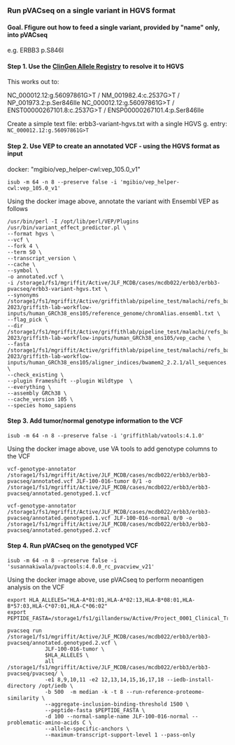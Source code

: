 ### Run pVACseq on a single variant in HGVS format

#### Goal. Ffigure out how to feed a single variant, provided by "name" only, into pVACseq

e.g. ERBB3 p.S846I

#### Step 1. Use the [ClinGen Allele Registry](https://reg.clinicalgenome.org/redmine/projects/registry/genboree_registry/landing) to resolve it to HGVS

This works out to:

NC_000012.12:g.56097861G>T / NM_001982.4:c.2537G>T / NP_001973.2:p.Ser846Ile
NC_000012.12:g.56097861G>T / ENST00000267101.8:c.2537G>T / ENSP00000267101.4:p.Ser846Ile 

Create a simple text file: erbb3-variant-hgvs.txt with a single HGVS g. entry: `NC_000012.12:g.56097861G>T`

#### Step 2. Use VEP to create an annotated VCF - using the HGVS format as input

docker: "mgibio/vep_helper-cwl:vep_105.0_v1"

`isub -m 64 -n 8 --preserve false -i 'mgibio/vep_helper-cwl:vep_105.0_v1'`

Using the docker image above, annotate the variant with Ensembl VEP as follows

```
/usr/bin/perl -I /opt/lib/perl/VEP/Plugins /usr/bin/variant_effect_predictor.pl \
--format hgvs \
--vcf \
--fork 4 \
--term SO \
--transcript_version \
--cache \
--symbol \
-o annotated.vcf \
-i /storage1/fs1/mgriffit/Active/JLF_MCDB/cases/mcdb022/erbb3/erbb3-pvacseq/erbb3-variant-hgvs.txt \
--synonyms /storage1/fs1/mgriffit/Active/griffithlab/pipeline_test/malachi/refs_backup/May-2023/griffith-lab-workflow-inputs/human_GRCh38_ens105/reference_genome/chromAlias.ensembl.txt \
--flag_pick \
--dir /storage1/fs1/mgriffit/Active/griffithlab/pipeline_test/malachi/refs_backup/May-2023/griffith-lab-workflow-inputs/human_GRCh38_ens105/vep_cache \
--fasta /storage1/fs1/mgriffit/Active/griffithlab/pipeline_test/malachi/refs_backup/May-2023/griffith-lab-workflow-inputs/human_GRCh38_ens105/aligner_indices/bwamem2_2.2.1/all_sequences.fa \
--check_existing \
--plugin Frameshift --plugin Wildtype  \
--everything \
--assembly GRCh38 \
--cache_version 105 \
--species homo_sapiens
```

#### Step 3. Add tumor/normal genotype information to the VCF

`isub -m 64 -n 8 --preserve false -i 'griffithlab/vatools:4.1.0'`

Using the docker image above, use VA tools to add genotype columns to the VCF

```
vcf-genotype-annotator /storage1/fs1/mgriffit/Active/JLF_MCDB/cases/mcdb022/erbb3/erbb3-pvacseq/annotated.vcf JLF-100-016-tumor 0/1 -o /storage1/fs1/mgriffit/Active/JLF_MCDB/cases/mcdb022/erbb3/erbb3-pvacseq/annotated.genotyped.1.vcf

vcf-genotype-annotator /storage1/fs1/mgriffit/Active/JLF_MCDB/cases/mcdb022/erbb3/erbb3-pvacseq/annotated.genotyped.1.vcf JLF-100-016-normal 0/0 -o /storage1/fs1/mgriffit/Active/JLF_MCDB/cases/mcdb022/erbb3/erbb3-pvacseq/annotated.genotyped.2.vcf
```

#### Step 4. Run pVACseq on the genotyped VCF

`isub -m 64 -n 8 --preserve false -i 'susannakiwala/pvactools:4.0.0_rc_pvacview_v21'`

Using the docker image above, use pVACseq to perform neoantigen analysis on the VCF

```
export HLA_ALLELES="HLA-A*01:01,HLA-A*02:13,HLA-B*08:01,HLA-B*57:03,HLA-C*07:01,HLA-C*06:02"
export PEPTIDE_FASTA=/storage1/fs1/gillandersw/Active/Project_0001_Clinical_Trials/annotation_files_for_review/Homo_sapiens.GRCh38.pep.all.fa.gz

pvacseq run /storage1/fs1/mgriffit/Active/JLF_MCDB/cases/mcdb022/erbb3/erbb3-pvacseq/annotated.genotyped.2.vcf \
            JLF-100-016-tumor \
            $HLA_ALLELES \
            all /storage1/fs1/mgriffit/Active/JLF_MCDB/cases/mcdb022/erbb3/erbb3-pvacseq/pvacseq/ \
            -e1 8,9,10,11 -e2 12,13,14,15,16,17,18 --iedb-install-directory /opt/iedb \
            -b 500  -m median -k -t 8 --run-reference-proteome-similarity \
            --aggregate-inclusion-binding-threshold 1500 \
            --peptide-fasta $PEPTIDE_FASTA \
            -d 100 --normal-sample-name JLF-100-016-normal --problematic-amino-acids C \
            --allele-specific-anchors \
            --maximum-transcript-support-level 1 --pass-only 

```


